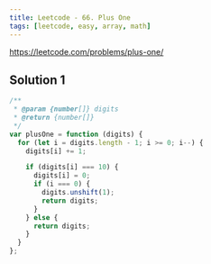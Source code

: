 ```yaml
---
title: Leetcode - 66. Plus One
tags: [leetcode, easy, array, math]
---
```


https://leetcode.com/problems/plus-one/

## Solution 1

```js
/**
 * @param {number[]} digits
 * @return {number[]}
 */
var plusOne = function (digits) {
  for (let i = digits.length - 1; i >= 0; i--) {
    digits[i] += 1;

    if (digits[i] === 10) {
      digits[i] = 0;
      if (i === 0) {
        digits.unshift(1);
        return digits;
      }
    } else {
      return digits;
    }
  }
};
```
